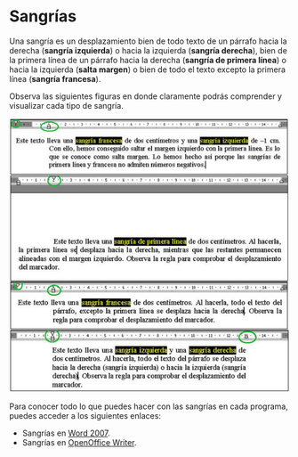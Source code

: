# Sangrías

Una sangría es un desplazamiento bien de todo texto de un párrafo hacia la derecha (**sangría izquierda**) o hacia la izquierda (**sangría derecha**), bien de la primera línea de un párrafo hacia la derecha (**sangría de primera línea**) o hacia la izquierda (**salta margen**) o bien de todo el texto excepto la primera línea (**sangría francesa**).

Observa las siguientes figuras en donde claramente podrás comprender y visualizar cada tipo de sangría.


![2.4. Diferentes tipos de sangría. Captura propia.](img/2Imagen_04.jpg)




Para conocer todo lo que puedes hacer con las sangrías en cada programa, puedes acceder a los siguientes enlaces:

*   Sangrías en [Word 2007](http://office.microsoft.com/es-es/word-help/aplicar-sangrias-a-los-parrafos-HP010016528.aspx?CTT=1 "Sangrías en Word 2007").
*   Sangrías en [OpenOffice Writer](http://wiki.open-office.es/La_pesta%C3%B1a_sangr%C3%ADas_y_espacios "Sangrías en Writer").


